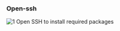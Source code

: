 ### Open-ssh

![1 Open SSH to install required packages](https://user-images.githubusercontent.com/58173938/206629481-9f5e220a-4bf9-4796-8fb7-fd076e34887a.png)
